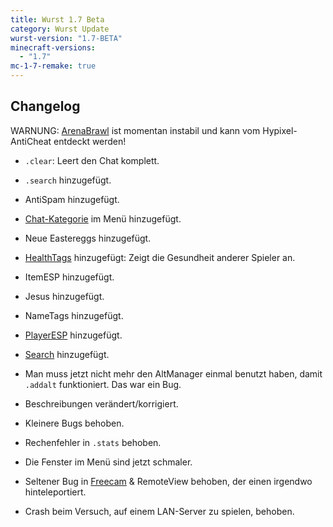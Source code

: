 ```yaml
---
title: Wurst 1.7 Beta
category: Wurst Update
wurst-version: "1.7-BETA"
minecraft-versions:
  - "1.7"
mc-1-7-remake: true
---
```

## Changelog

WARNUNG: [ArenaBrawl](https://wiki.wurstclient.net/arenabrawl) ist momentan instabil und kann vom Hypixel-AntiCheat entdeckt werden!

- `.clear`: Leert den Chat komplett.

- `.search` hinzugefügt.

- AntiSpam hinzugefügt.

- [Chat-Kategorie](https://wiki.wurstclient.net/categories#chat) im Menü hinzugefügt.

- Neue Eastereggs hinzugefügt.

- [HealthTags](https://wiki.wurstclient.net/healthtags) hinzugefügt: Zeigt die Gesundheit anderer Spieler an.

- ItemESP hinzugefügt.

- Jesus hinzugefügt.

- NameTags hinzugefügt.

- [PlayerESP](https://wiki.wurstclient.net/playeresp) hinzugefügt.

- [Search](https://wiki.wurstclient.net/search) hinzugefügt.

- Man muss jetzt nicht mehr den AltManager einmal benutzt haben, damit `.addalt` funktioniert. Das war ein Bug.

- Beschreibungen verändert/korrigiert.

- Kleinere Bugs behoben.

- Rechenfehler in `.stats` behoben.

- Die Fenster im Menü sind jetzt schmaler.

- Seltener Bug in [Freecam](https://wiki.wurstclient.net/freecam) & RemoteView behoben, der einen irgendwo hinteleportiert.

- Crash beim Versuch, auf einem LAN-Server zu spielen, behoben.
